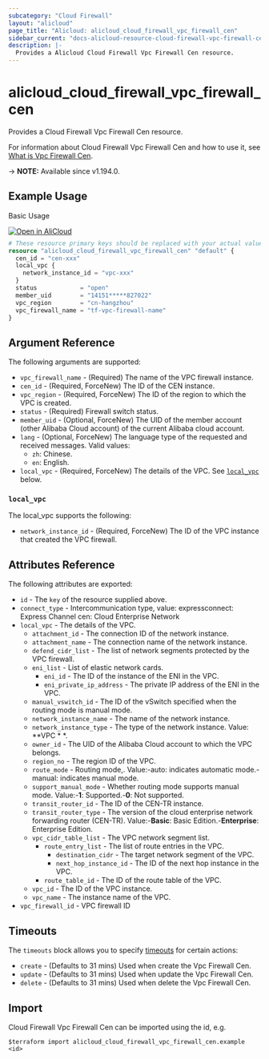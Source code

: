 ```yaml
---
subcategory: "Cloud Firewall"
layout: "alicloud"
page_title: "Alicloud: alicloud_cloud_firewall_vpc_firewall_cen"
sidebar_current: "docs-alicloud-resource-cloud-firewall-vpc-firewall-cen"
description: |-
  Provides a Alicloud Cloud Firewall Vpc Firewall Cen resource.
---
```


# alicloud_cloud_firewall_vpc_firewall_cen

Provides a Cloud Firewall Vpc Firewall Cen resource.

For information about Cloud Firewall Vpc Firewall Cen and how to use it, see [What is Vpc Firewall Cen](https://www.alibabacloud.com/help/en/cloud-firewall/latest/createvpcfirewallcenconfigure).

-> **NOTE:** Available since v1.194.0.

## Example Usage

Basic Usage

<div style="display: block;margin-bottom: 40px;"><div class="oics-button" style="float: right;position: absolute;margin-bottom: 10px;">
  <a href="https://api.aliyun.com/terraform?resource=alicloud_cloud_firewall_vpc_firewall_cen&exampleId=d0c1e272-f582-436c-ab92-39ed385cc0f2ae94a454&activeTab=example&spm=docs.r.cloud_firewall_vpc_firewall_cen.0.d0c1e272f5&intl_lang=EN_US" target="_blank">
    <img alt="Open in AliCloud" src="https://img.alicdn.com/imgextra/i1/O1CN01hjjqXv1uYUlY56FyX_!!6000000006049-55-tps-254-36.svg" style="max-height: 44px; max-width: 100%;">
  </a>
</div></div>

```terraform
# These resource primary keys should be replaced with your actual values.
resource "alicloud_cloud_firewall_vpc_firewall_cen" "default" {
  cen_id = "cen-xxx"
  local_vpc {
    network_instance_id = "vpc-xxx"
  }
  status            = "open"
  member_uid        = "14151*****827022"
  vpc_region        = "cn-hangzhou"
  vpc_firewall_name = "tf-vpc-firewall-name"
}
```

## Argument Reference

The following arguments are supported:

* `vpc_firewall_name` - (Required) The name of the VPC firewall instance.
* `cen_id` - (Required, ForceNew) The ID of the CEN instance.
* `vpc_region` - (Required, ForceNew) The ID of the region to which the VPC is created.
* `status` - (Required) Firewall switch status.
* `member_uid` - (Optional, ForceNew) The UID of the member account (other Alibaba Cloud account) of the current Alibaba cloud account.
* `lang` - (Optional, ForceNew) The language type of the requested and received messages. Valid values:
  - `zh`: Chinese.
  - `en`: English.
* `local_vpc` - (Required, ForceNew) The details of the VPC. See [`local_vpc`](#local_vpc) below.

### `local_vpc`

The local_vpc supports the following:

* `network_instance_id` - (Required, ForceNew) The ID of the VPC instance that created the VPC firewall.

## Attributes Reference

The following attributes are exported:

* `id` - The `key` of the resource supplied above.
* `connect_type` - Intercommunication type, value: expressconnect: Express Channel cen: Cloud Enterprise Network
* `local_vpc` - The details of the VPC.
    * `attachment_id` - The connection ID of the network instance.
    * `attachment_name` - The connection name of the network instance.
    * `defend_cidr_list` - The list of network segments protected by the VPC firewall.
    * `eni_list` - List of elastic network cards.
        * `eni_id` - The ID of the instance of the ENI in the VPC.
        * `eni_private_ip_address` - The private IP address of the ENI in the VPC.
    * `manual_vswitch_id` - The ID of the vSwitch specified when the routing mode is manual mode.
    * `network_instance_name` - The name of the network instance.
    * `network_instance_type` - The type of the network instance. Value: **VPC * *.
    * `owner_id` - The UID of the Alibaba Cloud account to which the VPC belongs.
    * `region_no` - The region ID of the VPC.
    * `route_mode` - Routing mode,. Value:-auto: indicates automatic mode.-manual: indicates manual mode.
    * `support_manual_mode` - Whether routing mode supports manual mode. Value:-**1**: Supported.-**0**: Not supported.
    * `transit_router_id` - The ID of the CEN-TR instance.
    * `transit_router_type` - The version of the cloud enterprise network forwarding router (CEN-TR). Value:-**Basic**: Basic Edition.-**Enterprise**: Enterprise Edition.
    * `vpc_cidr_table_list` - The VPC network segment list.
        * `route_entry_list` - The list of route entries in the VPC.
            * `destination_cidr` - The target network segment of the VPC.
            * `next_hop_instance_id` - The ID of the next hop instance in the VPC.
        * `route_table_id` - The ID of the route table of the VPC.
    * `vpc_id` - The ID of the VPC instance.
    * `vpc_name` - The instance name of the VPC.
* `vpc_firewall_id` - VPC firewall ID

## Timeouts

The `timeouts` block allows you to specify [timeouts](https://developer.hashicorp.com/terraform/language/resources/syntax#operation-timeouts) for certain actions:

* `create` - (Defaults to 31 mins) Used when create the Vpc Firewall Cen.
* `update` - (Defaults to 31 mins) Used when update the Vpc Firewall Cen.
* `delete` - (Defaults to 31 mins) Used when delete the Vpc Firewall Cen.

## Import

Cloud Firewall Vpc Firewall Cen can be imported using the id, e.g.

```shell
$terraform import alicloud_cloud_firewall_vpc_firewall_cen.example <id>
```
